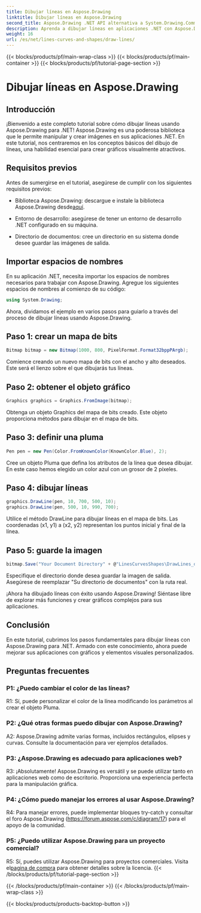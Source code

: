 ```yaml
---
title: Dibujar líneas en Aspose.Drawing
linktitle: Dibujar líneas en Aspose.Drawing
second_title: Aspose.Drawing .NET API alternativa a System.Drawing.Common
description: Aprenda a dibujar líneas en aplicaciones .NET con Aspose.Drawing. Este tutorial paso a paso lo guía a través del proceso para obtener gráficos impresionantes.
weight: 16
url: /es/net/lines-curves-and-shapes/draw-lines/
---
```


{{< blocks/products/pf/main-wrap-class >}}
{{< blocks/products/pf/main-container >}}
{{< blocks/products/pf/tutorial-page-section >}}

# Dibujar líneas en Aspose.Drawing

## Introducción

¡Bienvenido a este completo tutorial sobre cómo dibujar líneas usando Aspose.Drawing para .NET! Aspose.Drawing es una poderosa biblioteca que le permite manipular y crear imágenes en sus aplicaciones .NET. En este tutorial, nos centraremos en los conceptos básicos del dibujo de líneas, una habilidad esencial para crear gráficos visualmente atractivos.

## Requisitos previos

Antes de sumergirse en el tutorial, asegúrese de cumplir con los siguientes requisitos previos:

-  Biblioteca Aspose.Drawing: descargue e instale la biblioteca Aspose.Drawing desde[aquí](https://releases.aspose.com/drawing/net/).

- Entorno de desarrollo: asegúrese de tener un entorno de desarrollo .NET configurado en su máquina.

- Directorio de documentos: cree un directorio en su sistema donde desee guardar las imágenes de salida.

## Importar espacios de nombres

En su aplicación .NET, necesita importar los espacios de nombres necesarios para trabajar con Aspose.Drawing. Agregue los siguientes espacios de nombres al comienzo de su código:

```csharp
using System.Drawing;
```

Ahora, dividamos el ejemplo en varios pasos para guiarlo a través del proceso de dibujar líneas usando Aspose.Drawing.

## Paso 1: crear un mapa de bits

```csharp
Bitmap bitmap = new Bitmap(1000, 800, PixelFormat.Format32bppPArgb);
```

Comience creando un nuevo mapa de bits con el ancho y alto deseados. Este será el lienzo sobre el que dibujarás tus líneas.

## Paso 2: obtener el objeto gráfico

```csharp
Graphics graphics = Graphics.FromImage(bitmap);
```

Obtenga un objeto Graphics del mapa de bits creado. Este objeto proporciona métodos para dibujar en el mapa de bits.

## Paso 3: definir una pluma

```csharp
Pen pen = new Pen(Color.FromKnownColor(KnownColor.Blue), 2);
```

Cree un objeto Pluma que defina los atributos de la línea que desea dibujar. En este caso hemos elegido un color azul con un grosor de 2 píxeles.

## Paso 4: dibujar líneas

```csharp
graphics.DrawLine(pen, 10, 700, 500, 10);
graphics.DrawLine(pen, 500, 10, 990, 700);
```

Utilice el método DrawLine para dibujar líneas en el mapa de bits. Las coordenadas (x1, y1) a (x2, y2) representan los puntos inicial y final de la línea.

## Paso 5: guarde la imagen

```csharp
bitmap.Save("Your Document Directory" + @"LinesCurvesShapes\DrawLines_out.png");
```

Especifique el directorio donde desea guardar la imagen de salida. Asegúrese de reemplazar "Su directorio de documentos" con la ruta real.

¡Ahora ha dibujado líneas con éxito usando Aspose.Drawing! Siéntase libre de explorar más funciones y crear gráficos complejos para sus aplicaciones.

## Conclusión

En este tutorial, cubrimos los pasos fundamentales para dibujar líneas con Aspose.Drawing para .NET. Armado con este conocimiento, ahora puede mejorar sus aplicaciones con gráficos y elementos visuales personalizados.

## Preguntas frecuentes

### P1: ¿Puedo cambiar el color de las líneas?

R1: Sí, puede personalizar el color de la línea modificando los parámetros al crear el objeto Pluma.

### P2: ¿Qué otras formas puedo dibujar con Aspose.Drawing?

A2: Aspose.Drawing admite varias formas, incluidos rectángulos, elipses y curvas. Consulte la documentación para ver ejemplos detallados.

### P3: ¿Aspose.Drawing es adecuado para aplicaciones web?

R3: ¡Absolutamente! Aspose.Drawing es versátil y se puede utilizar tanto en aplicaciones web como de escritorio. Proporciona una experiencia perfecta para la manipulación gráfica.

### P4: ¿Cómo puedo manejar los errores al usar Aspose.Drawing?

R4: Para manejar errores, puede implementar bloques try-catch y consultar el foro Aspose.Drawing (https://forum.aspose.com/c/diagram/17) para el apoyo de la comunidad.

### P5: ¿Puedo utilizar Aspose.Drawing para un proyecto comercial?

 R5: Sí, puedes utilizar Aspose.Drawing para proyectos comerciales. Visita el[pagina de compra](https://purchase.aspose.com/buy) para obtener detalles sobre la licencia.
{{< /blocks/products/pf/tutorial-page-section >}}

{{< /blocks/products/pf/main-container >}}
{{< /blocks/products/pf/main-wrap-class >}}

{{< blocks/products/products-backtop-button >}}
